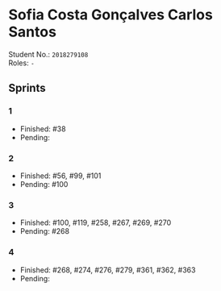 # Sofia Costa Gonçalves Carlos Santos

Student No.: `2018279108`  
Roles: `-`

## Sprints

### 1

* Finished: #38
* Pending:

### 2

* Finished: #56, #99, #101
* Pending: #100

### 3

* Finished: #100, #119, #258, #267, #269, #270
* Pending: #268

### 4

* Finished: #268, #274, #276, #279, #361, #362, #363
* Pending: 
